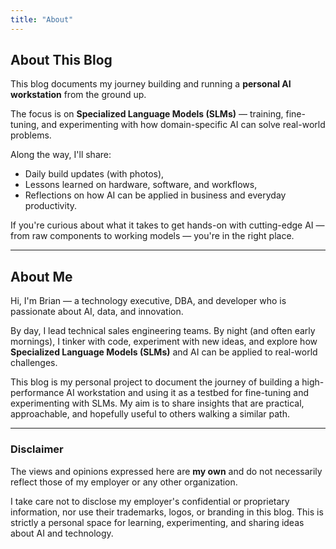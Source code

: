 ```yaml
---
title: "About"
---
```


## About This Blog

This blog documents my journey building and running a **personal AI workstation** from the ground up.  

The focus is on **Specialized Language Models (SLMs)** — training, fine-tuning, and experimenting with how domain-specific AI can solve real-world problems.  

Along the way, I'll share:
- Daily build updates (with photos),
- Lessons learned on hardware, software, and workflows,
- Reflections on how AI can be applied in business and everyday productivity.

If you're curious about what it takes to get hands-on with cutting-edge AI — from raw components to working models — you're in the right place.

---

## About Me

Hi, I'm Brian — a technology executive, DBA, and developer who is passionate about AI, data, and innovation.  

By day, I lead technical sales engineering teams. By night (and often early mornings), I tinker with code, experiment with new ideas, and explore how **Specialized Language Models (SLMs)** and AI can be applied to real-world challenges.  

This blog is my personal project to document the journey of building a high-performance AI workstation and using it as a testbed for fine-tuning and experimenting with SLMs. My aim is to share insights that are practical, approachable, and hopefully useful to others walking a similar path.

---

### Disclaimer

The views and opinions expressed here are **my own** and do not necessarily reflect those of my employer or any other organization.  

I take care not to disclose my employer's confidential or proprietary information, nor use their trademarks, logos, or branding in this blog. This is strictly a personal space for learning, experimenting, and sharing ideas about AI and technology.
